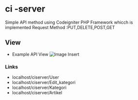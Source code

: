 # ci -server
Simple API method using  Codeigniter PHP Framework whicch is 
implemented Request Method :PUT,DELETE,POST,GET
## View
* Example API View ![Image Insert](https://raw.githubusercontent.com/venomofcode/ci-server/master/application/images/1.jpg)
### Links
* localhost/ciserver/User
* localhost/ciserver/Edit_kategori
* localhost/ciserver/Kategori
* localhost/ciserver/Artikel

